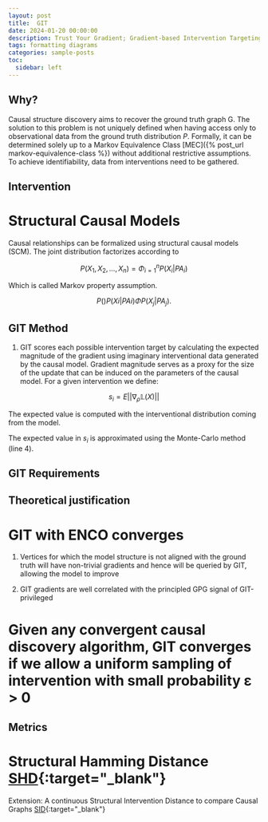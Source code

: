 ```yaml
---
layout: post
title:  GIT
date: 2024-01-20 00:00:00
description: Trust Your Gradient; Gradient-based Intervention Targeting for Causal Discovery
tags: formatting diagrams
categories: sample-posts
toc:
  sidebar: left
---
```


## Why?

Causal structure discovery aims to recover the ground truth graph G. The solution to this problem is not uniquely defined when having access only to observational data from the ground truth distribution $P$. Formally, it can be determined solely up to a Markov Equivalence Class [MEC]({% post_url markov-equivalence-class %}) without additional restrictive assumptions. To achieve identifiability, data from interventions need to be gathered.

## Intervention

# Structural Causal Models

Causal relationships can be formalized using structural causal models (SCM). The joint distribution factorizes according to

$$ P(X_1, X_2, ..., X_n) = \Phi_{i=1}^n P(X_i | PA_i) $$

Which is called Markov property assumption.

$$P() P(Xi|PAi) \Phi P(X_j|PA_j).$$


## GIT Method

1. GIT scores each possible intervention target by calculating the expected magnitude of the gradient using imaginary interventional data generated by the causal model. Gradient magnitude serves as a proxy for the size of the update that can be induced on the parameters of the causal model. For a given intervention we define:

$$ s_i = E||\nabla _\rho \mathbb{L}(X)||$$

The expected value is computed with the interventional distribution coming from the model.

The expected value in $s_i$ is approximated using the Monte-Carlo method (line 4).

## GIT Requirements

## Theoretical justification

# GIT with ENCO converges

1. Vertices for which the model structure is not aligned with the ground truth will have non-trivial gradients and hence will be queried by GIT, allowing the model to improve

2. GIT gradients are well correlated with the principled GPG signal of GIT-privileged

# Given any convergent causal discovery algorithm, GIT converges if we allow a uniform sampling of intervention with small probability ε > 0


## Metrics

# Structural Hamming Distance [SHD](){:target="_blank"}

Extension: A continuous Structural Intervention Distance to compare Causal Graphs [SID](https://arxiv.org/pdf/2307.16452.pdf){:target="_blank"}

